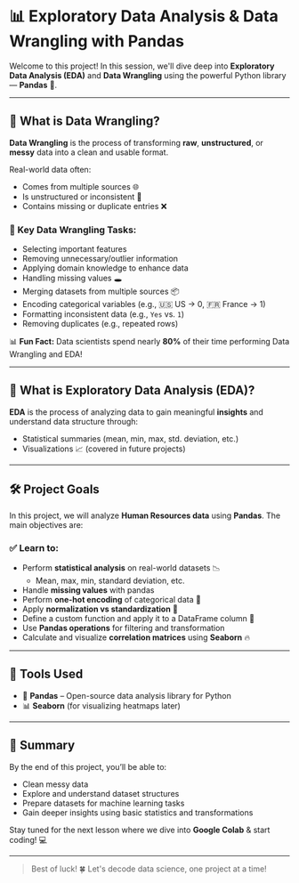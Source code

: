 # 📊 Exploratory Data Analysis & Data Wrangling with Pandas

Welcome to this project! In this session, we'll dive deep into **Exploratory Data Analysis (EDA)** and **Data Wrangling** using the powerful Python library — **Pandas** 🐼.

---

## 📌 What is Data Wrangling?

**Data Wrangling** is the process of transforming **raw**, **unstructured**, or **messy** data into a clean and usable format.

Real-world data often:
- Comes from multiple sources 🌐
- Is unstructured or inconsistent 🧩
- Contains missing or duplicate entries ❌

### 🔧 Key Data Wrangling Tasks:
- Selecting important features
- Removing unnecessary/outlier information
- Applying domain knowledge to enhance data
- Handling missing values 🕳️
- Merging datasets from multiple sources 📦
- Encoding categorical variables (e.g., 🇺🇸 US → 0, 🇫🇷 France → 1)
- Formatting inconsistent data (e.g., `Yes` vs. `1`)
- Removing duplicates (e.g., repeated rows)

📊 **Fun Fact:** Data scientists spend nearly **80%** of their time performing Data Wrangling and EDA!

---

## 🧠 What is Exploratory Data Analysis (EDA)?

**EDA** is the process of analyzing data to gain meaningful **insights** and understand data structure through:
- Statistical summaries (mean, min, max, std. deviation, etc.)
- Visualizations 📈 (covered in future projects)

---

## 🛠️ Project Goals

In this project, we will analyze **Human Resources data** using **Pandas**. The main objectives are:

### ✅ Learn to:
- Perform **statistical analysis** on real-world datasets 📉
  - Mean, max, min, standard deviation, etc.
- Handle **missing values** with pandas
- Perform **one-hot encoding** of categorical data 🧠
- Apply **normalization vs standardization** 📏
- Define a custom function and apply it to a DataFrame column 🧩
- Use **Pandas operations** for filtering and transformation
- Calculate and visualize **correlation matrices** using **Seaborn** 🔥

---

## 🧪 Tools Used

- 🐼 **Pandas** – Open-source data analysis library for Python
- 📊 **Seaborn** (for visualizing heatmaps later)

---

## 🎯 Summary

By the end of this project, you’ll be able to:
- Clean messy data
- Explore and understand dataset structures
- Prepare datasets for machine learning tasks
- Gain deeper insights using basic statistics and transformations

Stay tuned for the next lesson where we dive into **Google Colab** & start coding! 💻

---

> Best of luck! 🍀 Let's decode data science, one project at a time!
